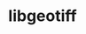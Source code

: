 ---
title: "libgeotiff"
layout: cache
categories: [package, develop-2023-11-05]
meta: {"versions": ["1.7.1"], "compilers": ["apple-clang@=15.0.0", "gcc@=11.3.0"], "oss": ["ubuntu22.04", "ventura"], "platforms": ["darwin", "linux"], "targets": ["aarch64", "x86_64_v3"], "stacks": ["ml-darwin-aarch64-mps", "ml-linux-x86_64-cpu", "ml-linux-x86_64-cuda", "root"], "num_specs": 2, "num_specs_by_stack": {"ml-darwin-aarch64-mps": 1, "root": 2, "ml-linux-x86_64-cuda": 1, "ml-linux-x86_64-cpu": 1}}
spec_details: [{"hash": "43565ppisuf2h3uqiews6azxziiaqsry", "compiler": "apple-clang@=15.0.0", "versions": ["1.7.1"], "os": "ventura", "platform": "darwin", "target": "aarch64", "variants": ["build_system=autotools", "+jpeg", "+proj", "+zlib"], "stacks": ["ml-darwin-aarch64-mps", "root"], "size": "-", "tarball": "https://binaries.spack.io/releases/develop-2023-11-05/build_cache/darwin-ventura-aarch64/apple-clang-15.0.0/libgeotiff-1.7.1/darwin-ventura-aarch64-apple-clang-15.0.0-libgeotiff-1.7.1-43565ppisuf2h3uqiews6azxziiaqsry.spack"}, {"hash": "6vb6i76o3ucumhjawhq45k7fqymycbik", "compiler": "gcc@=11.3.0", "versions": ["1.7.1"], "os": "ubuntu22.04", "platform": "linux", "target": "x86_64_v3", "variants": ["build_system=autotools", "+jpeg", "+proj", "+zlib"], "stacks": ["ml-linux-x86_64-cuda", "root", "ml-linux-x86_64-cpu"], "size": "-", "tarball": "https://binaries.spack.io/releases/develop-2023-11-05/build_cache/linux-ubuntu22.04-x86_64_v3/gcc-11.3.0/libgeotiff-1.7.1/linux-ubuntu22.04-x86_64_v3-gcc-11.3.0-libgeotiff-1.7.1-6vb6i76o3ucumhjawhq45k7fqymycbik.spack"}]
---
